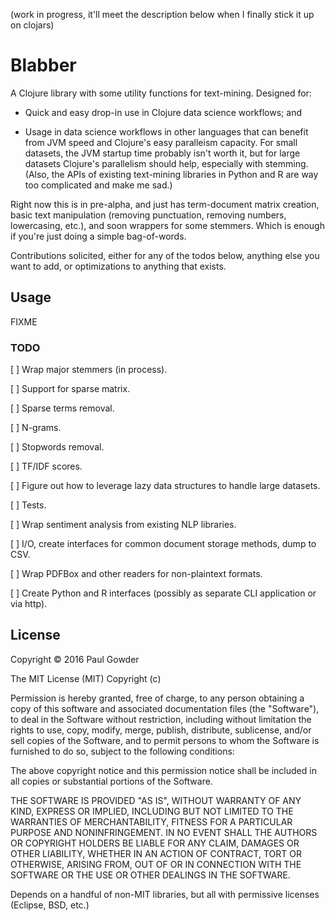 (work in progress, it'll meet the description below when I finally stick it up on clojars)

# Blabber

A Clojure library with some utility functions for text-mining. Designed for:

- Quick and easy drop-in use in Clojure data science workflows; and 

- Usage in data science workflows in other languages that can benefit from JVM speed and Clojure's easy paralleism capacity. For small datasets, the JVM startup time probably isn't worth it, but for large datasets Clojure's parallelism should help, especially with stemming. (Also, the APIs of existing text-mining libraries in Python and R are way too complicated and make me sad.)

Right now this is in pre-alpha, and just has term-document matrix creation, basic text manipulation (removing punctuation, removing numbers, lowercasing, etc.), and soon wrappers for some stemmers. Which is enough if you're just doing a simple bag-of-words.

Contributions solicited, either for any of the todos below, anything else you want to add, or optimizations to anything that exists.

## Usage

FIXME



### TODO

[ ] Wrap major stemmers (in process).

[ ] Support for sparse matrix.

[ ] Sparse terms removal.

[ ] N-grams.

[ ] Stopwords removal.

[ ] TF/IDF scores.

[ ] Figure out how to leverage lazy data structures to handle large datasets.

[ ] Tests.

[ ] Wrap sentiment analysis from existing NLP libraries.

[ ] I/O, create interfaces for common document storage methods, dump to CSV.

[ ] Wrap PDFBox and other readers for non-plaintext formats.

[ ] Create Python and R interfaces (possibly as separate CLI application or via http).

## License

Copyright © 2016 Paul Gowder

The MIT License (MIT)
Copyright (c) <year> <copyright holders>

Permission is hereby granted, free of charge, to any person obtaining a copy of this software and associated documentation files (the "Software"), to deal in the Software without restriction, including without limitation the rights to use, copy, modify, merge, publish, distribute, sublicense, and/or sell copies of the Software, and to permit persons to whom the Software is furnished to do so, subject to the following conditions:

The above copyright notice and this permission notice shall be included in all copies or substantial portions of the Software.

THE SOFTWARE IS PROVIDED "AS IS", WITHOUT WARRANTY OF ANY KIND, EXPRESS OR IMPLIED, INCLUDING BUT NOT LIMITED TO THE WARRANTIES OF MERCHANTABILITY, FITNESS FOR A PARTICULAR PURPOSE AND NONINFRINGEMENT. IN NO EVENT SHALL THE AUTHORS OR COPYRIGHT HOLDERS BE LIABLE FOR ANY CLAIM, DAMAGES OR OTHER LIABILITY, WHETHER IN AN ACTION OF CONTRACT, TORT OR OTHERWISE, ARISING FROM, OUT OF OR IN CONNECTION WITH THE SOFTWARE OR THE USE OR OTHER DEALINGS IN THE SOFTWARE.

Depends on a handful of non-MIT libraries, but all with permissive licenses (Eclipse, BSD, etc.)
